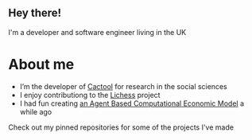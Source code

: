 ## Hey there!

I'm a developer and software engineer living in the UK

# About me
* I’m the developer of [Cactool](https://github.com/cactool/cactool) for research in the social sciences
* I enjoy contributiong to the [Lichess](https://github.com/ornicar/lichess) project
* I had fun creating [an Agent Based Computational Economic Model](https://github.com/dignissimus/ABM) a while ago

Check out my pinned repositories for some of the projects I've made
